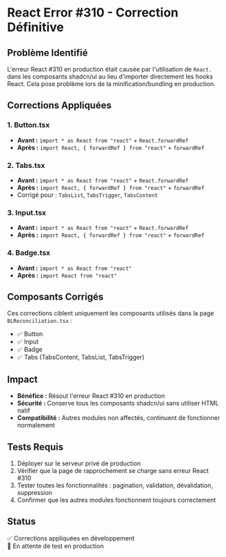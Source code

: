# React Error #310 - Correction Définitive

## Problème Identifié
L'erreur React #310 en production était causée par l'utilisation de `React.` dans les composants shadcn/ui au lieu d'importer directement les hooks React. Cela pose problème lors de la minification/bundling en production.

## Corrections Appliquées

### 1. Button.tsx
- **Avant :** `import * as React from "react"` + `React.forwardRef`
- **Après :** `import React, { forwardRef } from "react"` + `forwardRef`

### 2. Tabs.tsx 
- **Avant :** `import * as React from "react"` + `React.forwardRef`
- **Après :** `import React, { forwardRef } from "react"` + `forwardRef`
- Corrigé pour : `TabsList`, `TabsTrigger`, `TabsContent`

### 3. Input.tsx
- **Avant :** `import * as React from "react"` + `React.forwardRef`
- **Après :** `import React, { forwardRef } from "react"` + `forwardRef`

### 4. Badge.tsx
- **Avant :** `import * as React from "react"`
- **Après :** `import React from "react"`

## Composants Corrigés
Ces corrections ciblent uniquement les composants utilisés dans la page `BLReconciliation.tsx` :
- ✅ Button
- ✅ Input 
- ✅ Badge
- ✅ Tabs (TabsContent, TabsList, TabsTrigger)

## Impact
- **Bénéfice :** Résout l'erreur React #310 en production
- **Sécurité :** Conserve tous les composants shadcn/ui sans utiliser HTML natif
- **Compatibilité :** Autres modules non affectés, continuent de fonctionner normalement

## Tests Requis
1. Déployer sur le serveur privé de production
2. Vérifier que la page de rapprochement se charge sans erreur React #310
3. Tester toutes les fonctionnalités : pagination, validation, dévalidation, suppression
4. Confirmer que les autres modules fonctionnent toujours correctement

## Status
✅ Corrections appliquées en développement  
🔄 En attente de test en production